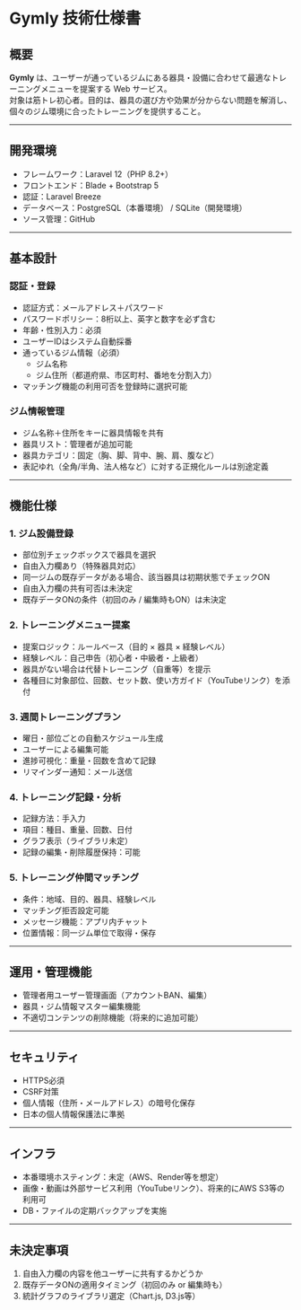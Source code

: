 # Gymly 技術仕様書

## 概要
**Gymly** は、ユーザーが通っているジムにある器具・設備に合わせて最適なトレーニングメニューを提案する Web サービス。  
対象は筋トレ初心者。目的は、器具の選び方や効果が分からない問題を解消し、個々のジム環境に合ったトレーニングを提供すること。

---

## 開発環境
- フレームワーク：Laravel 12（PHP 8.2+）
- フロントエンド：Blade + Bootstrap 5
- 認証：Laravel Breeze
- データベース：PostgreSQL（本番環境） / SQLite（開発環境）
- ソース管理：GitHub

---

## 基本設計

### 認証・登録
- 認証方式：メールアドレス＋パスワード
- パスワードポリシー：8桁以上、英字と数字を必ず含む
- 年齢・性別入力：必須
- ユーザーIDはシステム自動採番
- 通っているジム情報（必須）
  - ジム名称
  - ジム住所（都道府県、市区町村、番地を分割入力）
- マッチング機能の利用可否を登録時に選択可能

### ジム情報管理
- ジム名称＋住所をキーに器具情報を共有
- 器具リスト：管理者が追加可能
- 器具カテゴリ：固定（胸、脚、背中、腕、肩、腹など）
- 表記ゆれ（全角/半角、法人格など）に対する正規化ルールは別途定義

---

## 機能仕様

### 1. ジム設備登録
- 部位別チェックボックスで器具を選択
- 自由入力欄あり（特殊器具対応）
- 同一ジムの既存データがある場合、該当器具は初期状態でチェックON  
- 自由入力欄の共有可否は未決定
- 既存データONの条件（初回のみ / 編集時もON）は未決定

### 2. トレーニングメニュー提案
- 提案ロジック：ルールベース（目的 × 器具 × 経験レベル）
- 経験レベル：自己申告（初心者・中級者・上級者）
- 器具がない場合は代替トレーニング（自重等）を提示
- 各種目に対象部位、回数、セット数、使い方ガイド（YouTubeリンク）を添付

### 3. 週間トレーニングプラン
- 曜日・部位ごとの自動スケジュール生成
- ユーザーによる編集可能
- 進捗可視化：重量・回数を含めて記録
- リマインダー通知：メール送信

### 4. トレーニング記録・分析
- 記録方法：手入力
- 項目：種目、重量、回数、日付
- グラフ表示（ライブラリ未定）
- 記録の編集・削除履歴保持：可能

### 5. トレーニング仲間マッチング
- 条件：地域、目的、器具、経験レベル
- マッチング拒否設定可能
- メッセージ機能：アプリ内チャット
- 位置情報：同一ジム単位で取得・保存

---

## 運用・管理機能
- 管理者用ユーザー管理画面（アカウントBAN、編集）
- 器具・ジム情報マスター編集機能
- 不適切コンテンツの削除機能（将来的に追加可能）

---

## セキュリティ
- HTTPS必須
- CSRF対策
- 個人情報（住所・メールアドレス）の暗号化保存
- 日本の個人情報保護法に準拠

---

## インフラ
- 本番環境ホスティング：未定（AWS、Render等を想定）
- 画像・動画は外部サービス利用（YouTubeリンク）、将来的にAWS S3等の利用可
- DB・ファイルの定期バックアップを実施

---

## 未決定事項
1. 自由入力欄の内容を他ユーザーに共有するかどうか
2. 既存データONの適用タイミング（初回のみ or 編集時も）
3. 統計グラフのライブラリ選定（Chart.js, D3.js等）
